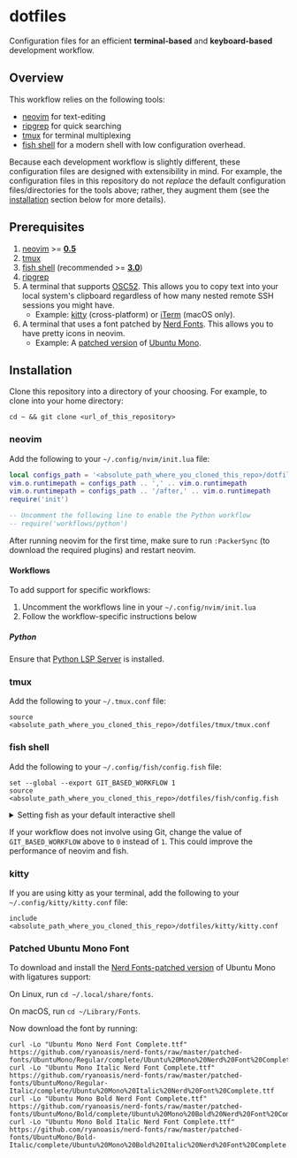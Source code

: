 # dotfiles

Configuration files for an efficient **terminal-based** and **keyboard-based**
development workflow.

## Overview

This workflow relies on the following tools:
* [neovim](https://github.com/neovim/neovim) for text-editing
* [ripgrep](https://github.com/BurntSushi/ripgrep) for quick searching
* [tmux](https://github.com/tmux/tmux) for terminal multiplexing
* [fish shell](https://github.com/fish-shell/fish-shell) for a modern shell
  with low configuration overhead.

Because each development workflow is slightly different, these configuration
files are designed with extensibility in mind. For example, the configuration
files in this repository do not _replace_ the default configuration
files/directories for the tools above; rather, they augment them (see the
[installation](#installation) section below for more details).

## Prerequisites
1. [neovim](https://github.com/neovim/neovim) >=
   [**0.5**](https://github.com/neovim/neovim/releases/tag/v0.5.0)
1. [tmux](https://github.com/tmux/tmux)
1. [fish shell](https://github.com/fish-shell/fish-shell) (recommended >=
   [**3.0**](https://github.com/fish-shell/fish-shell/releases/tag/3.0.0))
1. [ripgrep](https://github.com/BurntSushi/ripgrep)
1. A terminal that supports
   [OSC52](https://www.reddit.com/r/vim/comments/k1ydpn/a_guide_on_how_to_copy_text_from_anywhere/).
   This allows you to copy text into your local system's clipboard regardless
   of how many nested remote SSH sessions you might have.
   * Example: [kitty](https://github.com/kovidgoyal/kitty) (cross-platform) or
     [iTerm](https://github.com/gnachman/iTerm2) (macOS only).
1. A terminal that uses a font patched by [Nerd
Fonts](https://github.com/ryanoasis/nerd-fonts). This allows you to have pretty
icons in neovim.
    * Example: A [patched
      version](https://github.com/ryanoasis/nerd-fonts/raw/master/patched-fonts/UbuntuMono)
      of [Ubuntu Mono](https://fonts.google.com/specimen/Ubuntu+Mono).

## Installation

Clone this repository into a directory of your choosing. For example, to clone
into your home directory:

```shell
cd ~ && git clone <url_of_this_repository>
```

### neovim

Add the following to your `~/.config/nvim/init.lua` file:

```lua
local configs_path = '<absolute_path_where_you_cloned_this_repo>/dotfiles/neovim'
vim.o.runtimepath = configs_path .. ',' .. vim.o.runtimepath
vim.o.runtimepath = configs_path .. '/after,' .. vim.o.runtimepath
require('init')

-- Uncomment the following line to enable the Python workflow
-- require('workflows/python')
```

After running neovim for the first time, make sure to run `:PackerSync` (to
download the required plugins) and restart neovim.

#### Workflows

To add support for specific workflows:

1. Uncomment the workflows line in your `~/.config/nvim/init.lua`
1. Follow the workflow-specific instructions below

##### Python

Ensure that [Python LSP
Server](https://github.com/python-lsp/python-lsp-server) is installed.

### tmux

Add the following to your `~/.tmux.conf` file:

```shell
source <absolute_path_where_you_cloned_this_repo>/dotfiles/tmux/tmux.conf
```

### fish shell

Add the following to your `~/.config/fish/config.fish` file:

```fish
set --global --export GIT_BASED_WORKFLOW 1
source <absolute_path_where_you_cloned_this_repo>/dotfiles/fish/config.fish
```
<details>
  <summary>Setting fish as your default interactive shell</summary>

  Add the following to the end of your `~/.bashrc`:

  ```shell
  # If running an interactive shell and if fish shell is installed, start
  # fish. If the shell that called bash is already a fish shell, then do not
  # drop into a fish shell. This allows the user to drop into a bash shell from
  # within a fish shell.
  FISH_PATH="$(which fish)"
  if [[ "$-" =~ i && -x "${FISH_PATH}" && "${SHELL}" != "${FISH_PATH}" ]]; then
    exec env SHELL="${FISH_PATH}" "${FISH_PATH}" -i
  fi
  ```
</details>

If your workflow does not involve using Git, change the value of
`GIT_BASED_WORKFLOW` above to `0` instead of `1`. This could improve the
performance of neovim and fish.

### kitty

If you are using kitty as your terminal, add the following to your
`~/.config/kitty/kitty.conf` file:

```shell
include <absolute_path_where_you_cloned_this_repo>/dotfiles/kitty/kitty.conf
```

### Patched Ubuntu Mono Font

To download and install the [Nerd Fonts-patched
version](https://github.com/ryanoasis/nerd-fonts/tree/master/patched-fonts/UbuntuMono)
of Ubuntu Mono with ligatures support:

On Linux, run `cd ~/.local/share/fonts`.

On macOS, run `cd ~/Library/Fonts`.

Now download the font by running:

```shell
curl -Lo "Ubuntu Mono Nerd Font Complete.ttf" https://github.com/ryanoasis/nerd-fonts/raw/master/patched-fonts/UbuntuMono/Regular/complete/Ubuntu%20Mono%20Nerd%20Font%20Complete.ttf
curl -Lo "Ubuntu Mono Italic Nerd Font Complete.ttf" https://github.com/ryanoasis/nerd-fonts/raw/master/patched-fonts/UbuntuMono/Regular-Italic/complete/Ubuntu%20Mono%20Italic%20Nerd%20Font%20Complete.ttf
curl -Lo "Ubuntu Mono Bold Nerd Font Complete.ttf" https://github.com/ryanoasis/nerd-fonts/raw/master/patched-fonts/UbuntuMono/Bold/complete/Ubuntu%20Mono%20Bold%20Nerd%20Font%20Complete.ttf
curl -Lo "Ubuntu Mono Bold Italic Nerd Font Complete.ttf" https://github.com/ryanoasis/nerd-fonts/raw/master/patched-fonts/UbuntuMono/Bold-Italic/complete/Ubuntu%20Mono%20Bold%20Italic%20Nerd%20Font%20Complete.ttf
```
